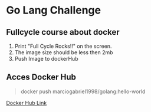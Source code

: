 # Go Lang Challenge

## Fullcycle course about docker

1. Print "Full Cycle Rocks!!" on the screen.
2. The image size should be less then 2mb
3. Push Image to dockerHub


## Acces Docker Hub
> docker push marciogabriel1998/golang:hello-world

[Docker Hub Link](https://hub.docker.com/repository/docker/marciogabriel1998/golang/general)